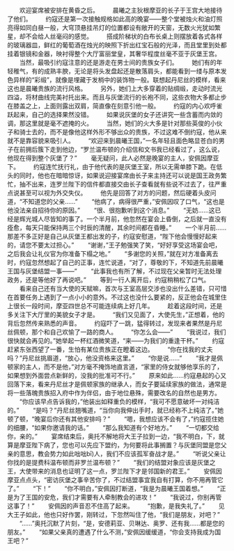 　　欢迎宴席被安排在黄昏之后。
　　晨曦之主狄根摩亚的长子于王宫大地接待了他们。
　　约寇还是第一次接触规格如此高的晚宴——整个堂被烛火和油灯照亮得如同白昼一般，大穹顶悬挂吊灯的位置都设有敞开的天窗，无数火光犹如繁星，却不会给人丝毫闷的感觉。
　　搭成阶梯状的白布长桌上则摆放着各式各样的玻璃器皿，鲜红的葡萄酒在烛光的映照下折出红宝石般的光泽，而且堂里到处都挂着银镜和金器，映衬得整个大厅富丽堂皇，其奢华程度丝毫不亚于灰堡王宫。
　　当然，最吸引约寇注意的还是游走在男士间的贵族女子们。
　　她们有的年轻稚气，有的成熟丰腴，无论是将头发盘起还是散落肩头，都能看到一缕与原本发色异样的“彩缎”，就像是埋藏于发梢中的装饰物一般。联想起丹尼丝的模样，看来这也是晨曦贵族的流行风格。
　　另外，她们上大多穿着的贴绸缎，走动时流光四溢，将材曲线完美衬托出来。而且与灰堡流行的长袍不同，这些衣物大多都止步在膝盖之上，上面则露出双肩，简直像在刻意引他一般。
　　约寇的内心欢呼雀跃起来，自己的选择果然没错。
　　如果说灰堡的女子还讲究一些含蓄而内敛的调，那这里就是毫不遮掩的火。
　　当然，她们的火大多是针对那些英俊的小伙子和骑士去的，而不是像他这样外形不够出众的贵族，不过这难不倒约寇，他从来就不是靠容貌来吸引人。
　　“欢迎来到晨曦王国，”一名年轻且面色略显苍白的男子在前拥后簇下走到他边，“罗兰温布顿的介绍信和文书我已经看过了，这么说，他现在得到整个灰堡了？”
　　毫无疑问，此人必然是晚宴的主人，安佩因摩亚下。
　　约寇连忙抚行礼，由于他代表的是灰堡王室，所以无需单膝下跪。在低头的同时，他也在暗暗惊讶，如果说迎接宴席由长子来主持还可以说是国王政务繁忙，抽不出来，连罗兰陛下的信件都直接交由长子查看就有些说不过去了，往严重点说甚至可以视为外交失仪。
　　他先是回答了对方的问题，然后硬着头皮问道，“不知道您的父亲……”
　　“他病了，病得很严重，”安佩因叹了口气，“这也是他没法亲自招待你的原因。”
　　“很、很抱歉听到这个消息。”
　　“无妨……这已经是辉光城人尽皆知的事了。一个半月前，他忽然在宴会上昏倒，之后就一直没有痊愈，每天只能保持两三个时辰的清醒，其余时间都在昏睡。”
　　一个半月前……那差不多正好是自己从灰堡王都出发的子，约寇安慰道，“陛下他会慢慢好起来的，请您不要太过担心。”
　　“谢谢，”王子勉强笑了笑，“好好享受这场宴会吧，之后我会让礼仪官为你准备下榻之地。”
　　“多谢您的关照，”就在对方准备离去时，约寇忽然想起了自己的正事，连忙说道，“对了，尊敬的下，不知道先前晨曦王国与灰堡结盟一事——”
　　“此事我也有所了解，不过现在父亲暂时无法处理政务，还是等他好了再说吧。”
　　等到一行人离开后，约寇稍稍松了口气。
　　看来自己还有当大使的天赋嘛，首次与王室高层交涉也没出什么差错，只可惜在首要任务上遇到了一点小小的意外。不过这也没什么要紧的，反正他会在城里住上很长一段时间，摩亚四世总不可能连续病上好几年。
　　趁着这段时间，还是多关注下大厅里的美貌女子才是。
　　“我们又见面了，大使先生，”正想着，他的背后忽然传来熟悉的声音。
　　约寇吓了一跳，猛得转过，发现来者果然是丹尼丝佩顿，那个和自己欢愉了一路的商人。
　　“你怎么会——”
　　“我说过，我们很快就会再见的。”她举起一杯红酒微笑道，“来——为我们的重逢干杯。”
　　约寇赶紧东张西望了一番，生怕有某位贵族正在瞪着这边。
　　“你在找我的丈夫吗？”丹尼丝挑眉道，“放心，他没资格来这里。”
　　“你是说……”
　　“我才是佩顿家的主人，而不是他，”对方毫不掩饰地直言道，“家里的侍女就够他享乐的了，如果想到外面尝点新鲜的，没我的批准可不行。”
　　原来如此……约寇悬起的心又回落下来，看来丹尼丝才是佩顿家族的继承人，而女子要延续家族的做法，通常是将一些落魄贵族招入府中作为伴侣，由于地位悬殊，需要改名的自然也是男方。
　　“你应该早点告诉我的，”他装出如释重负的模样，“我可不愿意破坏一对纯洁的。”
　　“是吗？”丹尼丝翘嘴道，“当你向我伸出手时，就已经称不上纯洁了。”她顿了顿，“晚宴后你还有其他安排吗？”
　　“嗯，我想应该不会有了，”约寇揽住她的细腰，“如果你邀请我的话。”
　　“那么我知道有个好地方。”
　　“一切都交给你，亲的。”
　　宴席结束后，奥托不解地将大王子拉到一边，“我不明白，下，就算是摩亚陛下病了，您也可以先应下盟约，为何要将此事搁置？与灰堡同盟是您父亲的意思，教会势力如此咄咄bī)人，我们不应该孤军奋战才是。”
　　“听说父亲让你找的是提费科温布顿而非罗兰温布顿？”
　　“我们的结盟对象应该是灰堡之王，大使带来的消息也证明了这一点，罗兰陛下才是邻国新的君王。”
　　安佩因摩亚点点头，“密访灰堡之事辛苦你了，不过结盟事宜我自有打算，你不用再管它了。”
　　“下！”
　　“你不明白，”安佩因打断道，“我是为晨曦王国着想。”
　　“正是为了王国的安危，我们才需要有人牵制教会的进攻！”
　　“我说过，你别再管这事了！”
　　安佩因的声音忍不住高了起来。
　　“抱歉，是我失礼了。”
　　见大王子如此，他也只好作罢，刚转过，下忽然叫住了他，“我们是朋友，对吧？”
　　“……”奥托沉默了片刻，“是，安德莉亚、贝琳达、奥罗、还有我……都是您的朋友。”
　　“如果父亲真的遭遇了什么不测，”安佩因缓缓道，“你会支持我成为国王吧？”